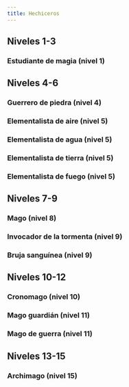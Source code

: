 ```yaml
---
title: Hechiceros
---
```


## Niveles 1-3

### Estudiante de magia (nivel 1)

## Niveles 4-6

### Guerrero de piedra (nivel 4)

### Elementalista de aire (nivel 5)

### Elementalista de agua (nivel 5)

### Elementalista de tierra (nivel 5)

### Elementalista de fuego (nivel 5)

## Niveles 7-9

### Mago (nivel 8)

### Invocador de la tormenta (nivel 9)

### Bruja sanguínea (nivel 9)

## Niveles 10-12

### Cronomago (nivel 10)

### Mago guardián (nivel 11)

### Mago de guerra (nivel 11)

## Niveles 13-15

### Archimago (nivel 15)